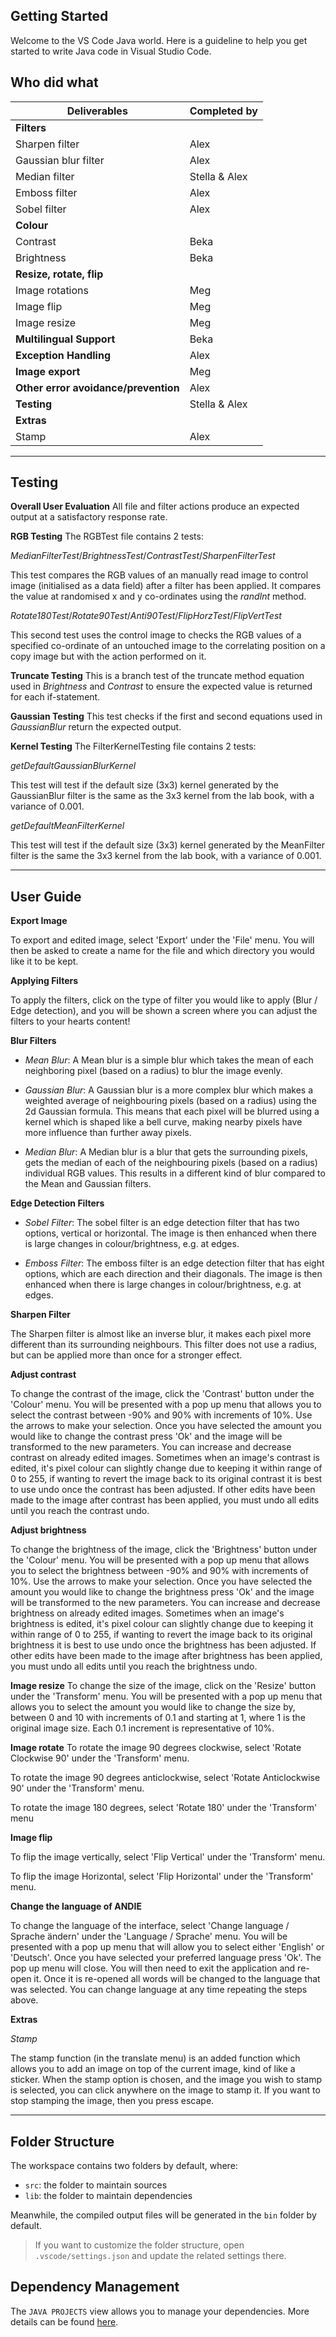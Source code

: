 ## Getting Started

Welcome to the VS Code Java world. Here is a guideline to help you get started to write Java code in Visual Studio Code.

## Who did what

| Deliverables                         | Completed by  |
| ------------------------------------ | ------------- |
| **Filters**                          |               |
| Sharpen filter                       | Alex          |
| Gaussian blur filter                 | Alex          |
| Median filter                        | Stella & Alex |
| Emboss filter                        | Alex          |
| Sobel filter                         | Alex          |
| **Colour**                           |               |
| Contrast                             | Beka          |
| Brightness                           | Beka          |
| **Resize, rotate, flip**             |               |
| Image rotations                      | Meg           |
| Image flip                           | Meg           |
| Image resize                         | Meg           |
| **Multilingual Support**             | Beka          |
| **Exception Handling**               | Alex          |
| **Image export**                     | Meg           |
| **Other error avoidance/prevention** | Alex          |
| **Testing**                          | Stella & Alex |
| **Extras**                           |               |
| Stamp                                | Alex          |

---

## Testing

**Overall User Evaluation**
All file and filter actions produce an expected output at a satisfactory response rate.

**RGB Testing**
The RGBTest file contains 2 tests:

_MedianFilterTest_/_BrightnessTest_/_ContrastTest_/_SharpenFilterTest_

This test compares the RGB values of an manually read image to control image (initialised as a data field) after a filter has been applied. It compares the value at randomised x and y co-ordinates using the _randInt_ method.

_Rotate180Test_/_Rotate90Test_/_Anti90Test_/_FlipHorzTest_/_FlipVertTest_

This second test uses the control image to checks the RGB values of a specified co-ordinate of an untouched image to the correlating position on a copy image but with the action performed on it.

**Truncate Testing**
This is a branch test of the truncate method equation used in _Brightness_ and _Contrast_ to ensure the expected value is returned for each if-statement.

**Gaussian Testing**
This test checks if the first and second equations used in _GaussianBlur_ return the expected output.

**Kernel Testing**
The FilterKernelTesting file contains 2 tests:

_getDefaultGaussianBlurKernel_

This test will test if the default size (3x3) kernel generated by the GaussianBlur filter is the same as the 3x3 kernel from the lab book, with a variance of 0.001.

_getDefaultMeanFilterKernel_

This test will test if the default size (3x3) kernel generated by the MeanFilter filter is the same the 3x3 kernel from the lab book, with a variance of 0.001.

---

## User Guide

**Export Image**

To export and edited image, select 'Export' under the 'File' menu. You will then be asked to create a name for the file and which directory you would like it to be kept.

**Applying Filters**

To apply the filters, click on the type of filter you would like to apply (Blur / Edge detection), and you will be shown a screen where you can adjust the filters to your hearts content!

**Blur Filters**

- *Mean Blur*:
A Mean blur is a simple blur which takes the mean of each neighboring pixel (based on a radius) to blur the image evenly.

- *Gaussian Blur*:
A Gaussian blur is a more complex blur which makes a weighted average of neighbouring pixels (based on a radius) using the 2d Gaussian formula. This means that each pixel will be blurred using a kernel which is shaped like a bell curve, making nearby pixels have more influence than further away pixels.

- *Median Blur*:
A Median blur is a blur that gets the surrounding pixels, gets the median of each of the neighbouring pixels (based on a radius) individual RGB values. This results in a different kind of blur compared to the Mean and Gaussian filters.

**Edge Detection Filters**

- *Sobel Filter*:
The sobel filter is an edge detection filter that has two options, vertical or horizontal. The image is then enhanced when there is large changes in colour/brightness, e.g. at edges.

- *Emboss Filter*:
The emboss filter is an edge detection filter that has eight options, which are each direction and their diagonals. The image is then enhanced when there is large changes in colour/brightness, e.g. at edges.

**Sharpen Filter**

The Sharpen filter is almost like an inverse blur, it makes each pixel more different than its surrounding neighbours. This filter does not use a radius, but can be applied more than once for a stronger effect.

**Adjust contrast**

To change the contrast of the image, click the 'Contrast' button under the 'Colour' menu. You will be presented with a pop up menu that allows you to select the contrast between -90% and 90% with increments of 10%. Use the arrows to make your selection. Once you have selected the amount you would like to change the contrast press 'Ok' and the image will be transformed to the new parameters. You can increase and decrease contrast on already edited images. Sometimes when an image's contrast is edited, it's pixel colour can slightly change due to keeping it within range of 0 to 255, if wanting to revert the image back to its original contrast it is best to use undo once the contrast has been adjusted. If other edits have been made to the image after contrast has been applied, you must undo all edits until you reach the contrast undo.

**Adjust brightness**

To change the brightness of the image, click the 'Brightness' button under the 'Colour' menu. You will be presented with a pop up menu that allows you to select the brightness between -90% and 90% with increments of 10%. Use the arrows to make your selection. Once you have selected the amount you would like to change the brightness press 'Ok' and the image will be transformed to the new parameters. You can increase and decrease brightness on already edited images. Sometimes when an image's brightness is edited, it's pixel colour can slightly change due to keeping it within range of 0 to 255, if wanting to revert the image back to its original brightness it is best to use undo once the brightness has been adjusted. If other edits have been made to the image after brightness has been applied, you must undo all edits until you reach the brightness undo.

**Image resize**
To change the size of the image, click on the 'Resize' button under the 'Transform' menu. You will be presented with a pop up menu that allows you to select the amount you would like to change the size by, between 0 and 10 with increments of 0.1 and starting at 1, where 1 is the original image size. Each 0.1 increment is representative of 10%.

**Image rotate**
To rotate the image 90 degrees clockwise, select 'Rotate Clockwise 90' under the 'Transform' menu.

To rotate the image 90 degrees anticlockwise, select 'Rotate Anticlockwise 90' under the 'Transform' menu.

To rotate the image 180 degrees, select 'Rotate 180' under the 'Transform' menu

**Image flip**

To flip the image vertically, select 'Flip Vertical' under the 'Transform' menu.

To flip the image Horizontal, select 'Flip Horizontal' under the 'Transform' menu.

**Change the language of ANDIE**

To change the language of the interface, select 'Change language / Sprache ändern' under the 'Language / Sprache' menu. You will be presented with a pop up menu that will allow you to select either 'English' or 'Deutsch'. Once you have selected your preferred language press 'Ok'. The pop up menu will close. You will then need to exit the application and re-open it. Once it is re-opened all words will be changed to the language that was selected. You can change language at any time repeating the steps above.

**Extras**

*Stamp*

The stamp function (in the translate menu) is an added function which allows you to add an image on top of the current image, kind of like a sticker. When the stamp option is chosen, and the image you wish to stamp is selected, you can click anywhere on the image to stamp it. If you want to stop stamping the image, then you press escape.

---

## Folder Structure

The workspace contains two folders by default, where:

- `src`: the folder to maintain sources
- `lib`: the folder to maintain dependencies

Meanwhile, the compiled output files will be generated in the `bin` folder by default.

> If you want to customize the folder structure, open `.vscode/settings.json` and update the related settings there.

## Dependency Management

The `JAVA PROJECTS` view allows you to manage your dependencies. More details can be found [here](https://github.com/microsoft/vscode-java-dependency#manage-dependencies).
